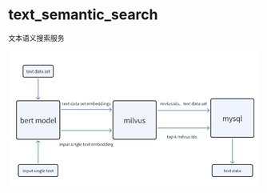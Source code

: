 # text_semantic_search
文本语义搜索服务

![文本语义搜索服务流程图](https://raw.githubusercontent.com/OverCookkk/PicBed/master/github_projects_images/文本语义搜索服务流程图.png)
